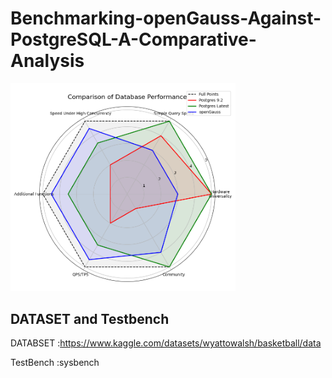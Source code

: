 # Benchmarking-openGauss-Against-PostgreSQL-A-Comparative-Analysis
<img src="./photo/polar_graph.png" alt="polar_graph" style="zoom:45%;" />

## DATASET and Testbench
DATABSET :https://www.kaggle.com/datasets/wyattowalsh/basketball/data

TestBench :sysbench
